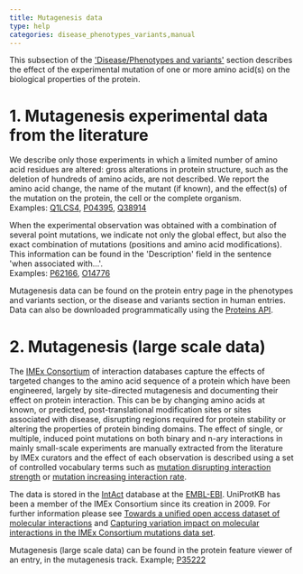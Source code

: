 ```yaml
---
title: Mutagenesis data
type: help
categories: disease_phenotypes_variants,manual
---
```


This subsection of the ['Disease/Phenotypes and variants'](https://www.uniprot.org/help/disease_phenotypes_variants_section) section describes the effect of the experimental mutation of one or more amino acid(s) on the biological properties of the protein.

# 1. Mutagenesis experimental data from the literature

We describe only those experiments in which a limited number of amino acid residues are altered: gross alterations in protein structure, such as the deletion of hundreds of amino acids, are not described. We report the amino acid change, the name of the mutant (if known), and the effect(s) of the mutation on the protein, the cell or the complete organism.  
Examples: [Q1LCS4](https://www.uniprot.org/uniprotkb/Q1LCS4#phenotypes_variants), [P04395](https://www.uniprot.org/uniprotkb/P04395#phenotypes_variants), [Q38914](https://www.uniprot.org/uniprotkb/Q38914#phenotypes_variants)

When the experimental observation was obtained with a combination of several point mutations, we indicate not only the global effect, but also the exact combination of mutations (positions and amino acid modifications). This information can be found in the 'Description' field in the sentence 'when associated with...'.  
Examples: [P62166](https://www.uniprot.org/uniprotkb/P62166/entry#disease_variants), [O14776](https://www.uniprot.org/uniprotkb/O14776/entry#disease_variants)

Mutagenesis data can be found on the protein entry page in the phenotypes and variants section, or the disease and variants section in human entries. Data can also be downloaded programmatically using the [Proteins API](https://www.ebi.ac.uk/proteins/api/doc/#!/mutagenesis/search).

# 2. Mutagenesis (large scale data)

The [IMEx Consortium](https://www.imexconsortium.org/) of interaction databases capture the effects of targeted changes to the amino acid sequence of a protein which have been engineered, largely by site-directed mutagenesis and documenting their effect on protein interaction. This can be by changing amino acids at known, or predicted, post-translational modification sites or sites associated with disease, disrupting regions required for protein stability or altering the properties of protein binding domains. The effect of single, or multiple, induced point mutations on both binary and n-ary interactions in mainly small-scale experiments are manually extracted from the literature by IMEx curators and the effect of each observation is described using a set of controlled vocabulary terms such as [mutation disrupting interaction strength](https://ontobee.org/ontology/MI?iri=http://purl.obolibrary.org/obo/MI_1128) or [mutation increasing interaction rate](https://ontobee.org/ontology/MI?iri=http://purl.obolibrary.org/obo/MI_1131). 

The data is stored in the [IntAct](https://www.ebi.ac.uk/intact/home) database at the [EMBL-EBI](https://www.ebi.ac.uk/).
UniProtKB has been a member of the IMEx Consortium since its creation in 2009. 
For further information please see [Towards a unified open access dataset of molecular interactions](https://www.nature.com/articles/s41467-020-19942-z) and [Capturing variation impact on molecular interactions in the IMEx Consortium mutations data set](https://www.nature.com/articles/s41467-018-07709-6).

Mutagenesis (large scale data) can be found in the protein feature viewer of an entry, in the mutagenesis track. 
Example; [P35222](https://www.uniprot.org/uniprotkb/P35222/feature-viewer?loadFeatures=true)
